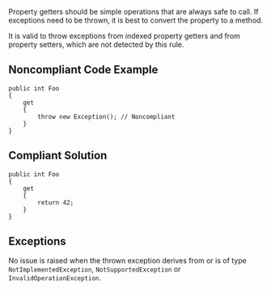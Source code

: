 
Property getters should be simple operations that are always safe to call. If exceptions need to be thrown, it is best to convert the property to a method.

It is valid to throw exceptions from indexed property getters and from property setters, which are not detected by this rule.

## Noncompliant Code Example


    public int Foo
    {
        get
        {
            throw new Exception(); // Noncompliant
        }
    }


## Compliant Solution


    public int Foo
    {
        get
        {
            return 42;
        }
    }


## Exceptions

No issue is raised when the thrown exception derives from or is of type `NotImplementedException`, `NotSupportedException` or `InvalidOperationException`.
